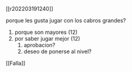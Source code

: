 [[r202203191240]]

porque les gusta jugar con los cabros grandes?
1) porque son mayores (12)
2) por saber jugar mejor (12)
	1) aprobacion?
	2) deseo de ponerse al nivel?

[[Falla]]